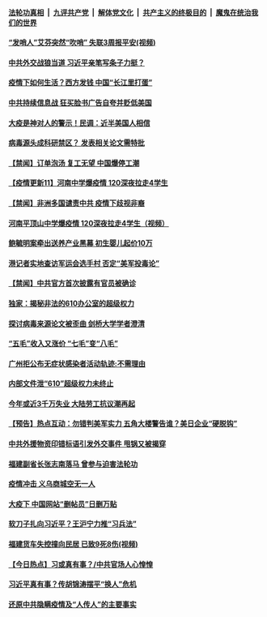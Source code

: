 ####  [法轮功真相](../../../../basic/blob/master/README.md?t=04141231) &nbsp;|&nbsp; [九评共产党](../../../../9ping.md/blob/master/README.md?t=04141231) &nbsp;|&nbsp; [解体党文化](../../../../jtdwh.md/blob/master/README.md?t=04141231)  &nbsp;|&nbsp; [共产主义的终极目的](../../../../gczydzjmd.md/blob/master/README.md?t=04141231) &nbsp;|&nbsp; [魔鬼在统治我们的世界](../../../../mgztzwmdsj.md/blob/master/README.md?t=04141231) 

#### [“发哨人”艾芬突然“吹哨” 失联3周报平安(视频)](../pages/prog204/a102822696.md?t=04141231) 

#### [中共外交战狼当道 习近平亲笔写条子力挺？](../pages/prog204/a102822659.md?t=04141231) 

#### [疫情下如何生活？西方发钱 中国“长江里打蛋”](../pages/prog204/a102822657.md?t=04141231) 

#### [中共持续信息战 狂买脸书广告自夸并贬低美国](../pages/prog204/a102822382.md?t=04141231) 

#### [大疫是神对人的警示！民调：近半美国人相信](../pages/prog204/a102822629.md?t=04141231) 

#### [病毒源头成科研禁区？ 发表相关论文需特批](../pages/prog204/a102822400.md?t=04141231) 

#### [【禁闻】订单泡汤 复工无望 中国爆停工潮](../pages/prog204/a102822407.md?t=04141231) 

#### [【疫情更新11】河南中学爆疫情 120深夜拉走4学生](../pages/prog204/a102821787.md?t=04141231) 


#### [【禁闻】非洲多国谴责中共 疫情下歧视非裔](../pages/prog204/a102822519.md?t=04141231) 

#### [河南平顶山中学爆疫情 120深夜拉走4学生（视频）](../pages/prog204/a102822461.md?t=04141231) 

#### [鲍毓明案牵出送养产业黑幕 初生婴儿起价10万](../pages/prog204/a102822444.md?t=04141231) 

#### [港记者实地查访军运会选手村 否定“美军投毒论”](../pages/prog204/a102822427.md?t=04141231) 

#### [【禁闻】中共官方首次披露有官员被确诊](../pages/prog204/a102822493.md?t=04141231) 

#### [独家：揭秘非法的610办公室的超级权力](../pages/prog204/a102822457.md?t=04141231) 

#### [探讨病毒来源论文被歪曲 剑桥大学学者澄清](../pages/prog204/a102822428.md?t=04141231) 

#### [“五毛”收入又涨价 “七毛”变“八毛”](../pages/prog204/a102822356.md?t=04141231) 

#### [广州拒公布无症状感染者活动轨迹:不需理由](../pages/prog204/a102822254.md?t=04141231) 

#### [内部文件泄“610”超级权力未终止](../pages/prog204/a102822266.md?t=04141231) 

#### [今年或近3千万失业 大陆劳工抗议潮再起](../pages/prog204/a102822249.md?t=04141231) 

#### [【预告】热点互动：勿错判美军实力 五角大楼警告谁？美日企业“硬脱钩”](../pages/prog204/a102822240.md?t=04141231) 

#### [中共外援物资印错标语引发外交事件 甩锅又被揭穿](../pages/prog204/a102822214.md?t=04141231) 

#### [福建副省长张志南落马 曾参与迫害法轮功](../pages/prog204/a102822242.md?t=04141231) 

#### [疫情冲击 义乌商城空无一人](../pages/prog204/a102822114.md?t=04141231) 

#### [大疫下 中国网站“删帖员”日删万贴](../pages/prog204/a102822099.md?t=04141231) 

#### [软刀子扎向习近平？王沪宁力推“习兵法”](../pages/prog204/a102822085.md?t=04141231) 

#### [福建货车失控撞向民居 已致9死8伤(视频)](../pages/prog204/a102822074.md?t=04141231) 

#### [【今日热点】习或真有事？/中共官场人心惶惶](../pages/prog204/a102822045.md?t=04141231) 

#### [习近平真有事？传胡锦涛摆平“换人”危机](../pages/prog204/a102822027.md?t=04141231) 

#### [还原中共隐瞒疫情及“人传人”的主要事实](../pages/prog204/a102821814.md?t=04141231) 

